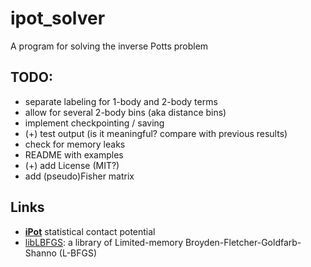 # ipot_solver
A program for solving the inverse Potts problem

TODO:
----
* separate labeling for 1-body and 2-body terms
* allow for several 2-body bins (aka distance bins)
* implement checkpointing / saving
* (+) test output (is it meaningful? compare with previous results)
* check for memory leaks
* README with examples
* (+) add License (MIT?)
* add (pseudo)Fisher matrix

## Links

 - [**iPot**](https://github.com/gjoni/iPot) statistical contact potential
 - [libLBFGS](https://github.com/chokkan/liblbfgs): a library of Limited-memory Broyden-Fletcher-Goldfarb-Shanno (L-BFGS)
